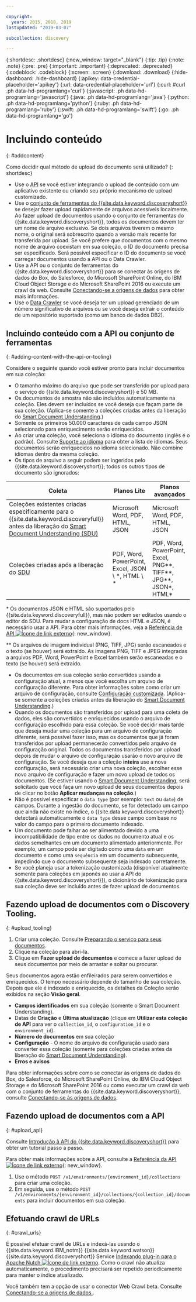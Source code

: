 ```yaml
---

copyright:
  years: 2015, 2018, 2019
lastupdated: "2019-03-07"

subcollection: discovery

---
```


{:shortdesc: .shortdesc}
{:new_window: target="_blank"}
{:tip: .tip}
{:note: .note}
{:pre: .pre}
{:important: .important}
{:deprecated: .deprecated}
{:codeblock: .codeblock}
{:screen: .screen}
{:download: .download}
{:hide-dashboard: .hide-dashboard}
{:apikey: data-credential-placeholder='apikey'} 
{:url: data-credential-placeholder='url'}
{:curl: #curl .ph data-hd-programlang='curl'}
{:javascript: .ph data-hd-programlang='javascript'}
{:java: .ph data-hd-programlang='java'}
{:python: .ph data-hd-programlang='python'}
{:ruby: .ph data-hd-programlang='ruby'}
{:swift: .ph data-hd-programlang='swift'}
{:go: .ph data-hd-programlang='go'}

# Incluindo conteúdo
{: #addcontent}

Como decidir qual método de upload do documento será utilizado?
{: shortdesc}

-   Use o [API](/docs/services/discovery?topic=discovery-gs-api#gs-api) se você estiver integrando o upload de conteúdo com um aplicativo existente ou criando seu próprio mecanismo de upload customizado.
-   Use o [conjunto de ferramentas do {{site.data.keyword.discoveryshort}}](/docs/services/discovery?topic=discovery-getting-started#getting-started) se desejar fazer upload rapidamente de arquivos acessíveis localmente.
    Ao fazer upload de documentos usando o conjunto de ferramentas do {{site.data.keyword.discoveryshort}}, todos os documentos devem ter um nome de arquivo exclusivo. Se dois arquivos tiverem o mesmo nome, o original será sobrescrito quando a versão mais recente for transferida por upload. Se você prefere que documentos com o mesmo nome de arquivo coexistam em sua coleção, o ID do documento precisa ser especificado. Será possível especificar o ID do documento se você carregar documentos usando a API ou o Data Crawler.
-   Use a API ou o conjunto de ferramentas do {{site.data.keyword.discoveryshort}} para se conectar às origens de dados do Box, do Salesforce, do Microsoft SharePoint Online, do IBM Cloud Object Storage e do Microsoft SharePoint 2016 ou execute um crawl da web. Consulte [Conectando-se a origens de dados](/docs/services/discovery?topic=discovery-sources#sources) para obter mais informações.
-   Use o [Data Crawler](/docs/services/discovery?topic=discovery-adding-content-with-data-crawler#adding-content-with-data-crawler) se você deseja ter um upload gerenciado de um número significativo de arquivos ou se você deseja extrair o conteúdo de um repositório suportado (como um banco de dados DB2).

## Incluindo conteúdo com a API ou conjunto de ferramentas
{: #adding-content-with-the-api-or-tooling}

Considere o seguinte quando você estiver pronto para incluir documentos em sua coleção:

-   O tamanho máximo do arquivo que pode ser transferido por upload para o serviço do {{site.data.keyword.discoveryshort}} é 50 MB.
-   Os documentos de amostra não são incluídos automaticamente na coleção. Eles devem ser incluídos se você deseja que façam parte de sua coleção. (Aplica-se somente a coleções criadas antes da liberação do [Smart Document Understanding](/docs/services/discovery?topic=discovery-sdu#sdu).)
-   Somente os primeiros 50.000 caracteres de cada campo JSON selecionado para enriquecimento serão enriquecidos.
-   Ao criar uma coleção, você seleciona o idioma do documento (inglês é o padrão). Consulte [Suporte ao idioma](/docs/services/discovery?topic=discovery-language-support#language-support) para obter a lista de idiomas. Seus documentos serão enriquecidos no idioma selecionado. Não combine idiomas dentro da mesma coleção.
-   Os tipos de arquivo a seguir podem ser ingeridos pelo {{site.data.keyword.discoveryshort}}; todos os outros tipos de documento são ignorados:

Coleta | Planos Lite | Planos avançados 
---------------- | ------------------------------ | ------------------------------------------- 
Coleções existentes criadas especificamente para o {{site.data.keyword.discoveryfull}} antes da liberação do [Smart Document Understanding (SDU)](/docs/services/discovery?topic=discovery-release-notes#22jan19) | Microsoft Word, PDF, HTML, JSON | Microsoft Word, PDF, HTML, JSON     
Coleções criadas após a liberação do [SDU](/docs/services/discovery?topic=discovery-sdu#sdu) | PDF, Word, PowerPoint, Excel, JSON \ *, HTML \ * | PDF, Word, PowerPoint, Excel, PNG\*\*, TIFF\*\*, JPG\*\*, JSON\*, HTML\* 
    
\* Os documentos JSON e HTML são suportados pelo {{site.data.keyword.discoveryfull}}, mas não podem ser editados usando o editor do SDU. Para mudar a configuração de docs HTML e JSON, é necessário usar a API. Para obter mais informações, veja a [Referência de API ![Ícone de link externo](../../icons/launch-glyph.svg "Ícone de link externo")](https://{DomainName}/apidocs/discovery/){: new_window}.

\*\* Os arquivos de imagem individual (PNG, TIFF, JPG) serão escaneados e o texto (se houver) será extraído. As imagens PNG, TIFF e JPEG integradas a arquivos PDF, Word, PowerPoint e Excel também serão escaneadas e o texto (se houver) será extraído.
-   Os documentos em sua coleção serão convertidos usando a configuração atual, a menos que você escolha um arquivo de configuração diferente. Para obter informações sobre como criar um arquivo de configuração, consulte [Configuração customizada](/docs/services/discovery?topic=discovery-configservice#custom-configuration). (Aplica-se somente a coleções criadas antes da liberação do [Smart Document Understanding](/docs/services/discovery?topic=discovery-sdu#sdu).)
-   Quando os documentos são transferidos por upload para uma coleta de dados, eles são convertidos e enriquecidos usando o arquivo de configuração escolhido para essa coleção. Se você decidir mais tarde que deseja mudar uma coleção para um arquivo de configuração diferente, será possível fazer isso, mas os documentos que já foram transferidos por upload permanecerão convertidos pelo arquivo de configuração original. Todos os documentos transferidos por upload depois de mudar o arquivo de configuração usarão o novo arquivo de configuração. Se você deseja que a coleção **inteira** use a nova configuração, será necessário criar uma nova coleção, escolher esse novo arquivo de configuração e fazer um novo upload de todos os documentos. (Se estiver usando o [Smart Document Understanding](/docs/services/discovery?topic=discovery-sdu#sdu), será solicitado que você faça um novo upload de seus documentos depois de clicar no botão **Aplicar mudanças na coleção**.)
-   Não é possível especificar o `data type` (por exemplo: `text` ou `date`) de campos. Durante a ingestão do documento, se for detectado um campo que ainda não existe no índice, o {{site.data.keyword.discoveryshort}} detectará automaticamente o `data type` desse campo com base no valor do campo para o primeiro documento indexado.
-   Um documento pode falhar ao ser alimentado devido a uma incompatibilidade de tipo
entre os dados no documento atual e os dados semelhantes em um documento alimentado anteriormente. Por exemplo, um campo pode ser digitado como uma `data` em um documento e como uma
`sequência` em um documento subsequente, impedindo que o documento subsequente seja
indexado corretamente.
-   Se você planeja usar a tokenização customizada (disponível atualmente somente para coleções em japonês ao usar a API do {{site.data.keyword.discoveryshort}}), o dicionário de tokenização para sua coleção deve ser incluído antes de fazer upload de documentos.

## Fazendo upload de documentos com o Discovery Tooling.
{: #upload_tooling}

1.  Criar uma coleção. Consulte [Preparando o serviço para seus documentos](/docs/services/discovery?topic=discovery-configservice#preparing-the-service-for-your-documents).
1.  Clique na coleção para abri-la.
1.  Clique em **Fazer upload de documentos** e comece a fazer upload de seus documentos por meio de arrastar e soltar ou procurar.

Seus documentos agora estão enfileirados para serem convertidos e enriquecidos. O tempo necessário depende do tamanho de sua coleção. Depois que ele é indexado e enriquecido, os detalhes da Coleção serão exibidos na seção **Visão geral**.

-   **Campos identificados** em sua coleção (somente o Smart Document Understanding).
-   Datas de **Criação** e **Última atualização** (clique em **Utilizar esta coleção de API** para ver o `collection_id`, o `configuration_id` e o `environment_id`).
-   **Número de documentos** em sua coleção
-   **Configuração** - O nome do arquivo de configuração usado para converter essa coleção (somente para coleções criadas antes da liberação do [Smart Document Understanding](/docs/services/discovery?topic=discovery-sdu#sdu)).
-   **Erros e avisos**

Para obter informações sobre como se conectar às origens de dados do Box, do Salesforce, do Microsoft SharePoint Online, do IBM Cloud Object Storage e do Microsoft SharePoint 2016 ou como executar um crawl da web com o conjunto de ferramentas do {{site.data.keyword.discoveryshort}}, consulte [Conectando-se às origens de dados](/docs/services/discovery?topic=discovery-sources#sources).


## Fazendo upload de documentos com a API
{: #upload_api}

Consulte [Introdução à API do {{site.data.keyword.discoveryshort}}](/docs/services/discovery?topic=discovery-gs-api#gs-api) para obter um tutorial passo a passo.

Para obter mais informações sobre a API, consulte a [Referência da API ![Ícone de link externo](../../icons/launch-glyph.svg "Ícone de link externo")](https://{DomainName}/apidocs/discovery/){: new_window}.

1.  Use o método `POST /v1/environments/{environment_id}/collections` para criar uma coleção.
1.  Em seguida, use o método `POST /v1/environments/{environment_id}/collections/{collection_id}/documents` para incluir documentos em sua coleção.

## Efetuando crawl de URLs
{: #crawl_urls}

É possível efetuar crawl de URLs e indexá-las usando o {{site.data.keyword.IBM_notm}} {{site.data.keyword.watson}} {{site.data.keyword.discoveryshort}} Service [Indexando plug-in para o Apache Nutch ![Ícone de link externo](../../icons/launch-glyph.svg "Ícone de link externo")](https://github.com/IBM-Watson/nutch-indexer-discovery). Como o crawl não atualiza automaticamente, o procedimento precisará ser repetido periodicamente para manter o índice atualizado. 

Você também tem a opção de usar o conector Web Crawl beta. Consulte  [ Conectando-se a origens de dados ](/docs/services/discovery?topic=discovery-sources#connectwebcrawl).
